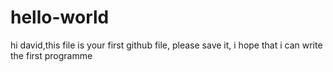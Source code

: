 # hello-world
hi david,this file is your first github file,
please save it, i hope that i can write the first  programme
